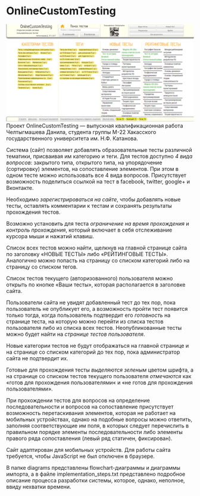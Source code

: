 # OnlineCustomTesting
![The main page of system](https://github.com/Cheltigmashev/oct/raw/master/OnlineCustomTestingMainPage.png)
Проект OnlineCustomTesting — выпускная квалификационная работа Челтыгмашева Данила, студента группы М-22 Хакасского государственного университета им. Н.Ф. Катанова.

Система (сайт) позволяет добавлять образовательные тесты различной тематики, присваивая им категорию и теги. Для тестов доступно *4 вида вопросов*: закрытого типа, открытого типа, на упорядочение (сортировку) элементов, на сопоставление элементов. При этом в одном тесте можно использовать все 4 вида вопросов. Присутствует возможность поделиться ссылкой на тест в facebook, twitter, google+ и Вконтакте.

Необходимо *зарегистрироваться на сайте*, чтобы добавлять новые тесты, оставлять комментарии к тестам и сохранять результаты прохождения тестов.

Возможно установить для теста *ограничение на время прохождения* и *контроль прохождения*, который включает в себя отслеживание курсора мыши и нажатий клавиш.

Список всех тестов можно найти, щелкнув на главной странице сайта по заголовку «НОВЫЕ ТЕСТЫ» либо «РЕЙТИНГОВЫЕ ТЕСТЫ». Аналогично можно попасть на страницу со списком категорий либо на страницу со списком тегов.

Список тестов текущего (авторизованного) пользователя можно открыть по кнопке «Ваши тесты», которая располагается в заголовке сайта.

Пользователи сайта не увидят добавленный тест до тех пор, пока пользователь не опубликует его, а возможность пройти тест появится только тогда, когда пользователь подтвердит его *готовность* на странице теста, на которую можно перейти из списка тестов пользователя либо из списка всех тестов. Неопубликованные тесты можно будет найти на *странице тестов пользователя*.

Новые категории тестов не будут отображаться на главной странице и на странице со списком категорий до тех пор, пока администратор сайта не подтвердит их.

Готовые для прохождения тесты *выделяются зеленым* цветом шрифта, а на странице со списком тестов текущего пользователя *отмечаются* как «готов для прохождения пользователями« и «не готов для прохождения пользователями».

При прохождении тестов для вопросов на определение последовательности и вопросов на сопоставление присутствует возможность перетаскивания элементов, которая не работает на мобильных устройствах, однако на подобные вопросы можно ответить, заполняя соответствующие им поля, в которых следует перечислить в правильном порядке элементы последовательности либо элементы правого ряда сопоставления (левый ряд статичен, фиксирован).

Сайт адаптирован для мобильных устройств. Для работы сайта требуется, чтобы JavaScript не был отключен в браузере.

В папке diagrams представлены flowchart-диаграммы и диаграммы импорта, а в файле implementation_steps.txt представлено подробное описание процесса разработки системы, которое, однако, неполное, ввиду нехватки времени.